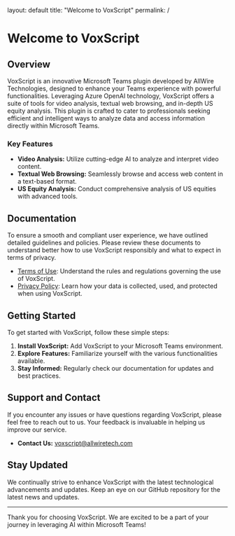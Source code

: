 layout: default
title: "Welcome to VoxScript"
permalink: /


# Welcome to VoxScript

## Overview

VoxScript is an innovative Microsoft Teams plugin developed by AllWire Technologies, designed to enhance your Teams experience with powerful functionalities. Leveraging Azure OpenAI technology, VoxScript offers a suite of tools for video analysis, textual web browsing, and in-depth US equity analysis. This plugin is crafted to cater to professionals seeking efficient and intelligent ways to analyze data and access information directly within Microsoft Teams.

### Key Features

- **Video Analysis:** Utilize cutting-edge AI to analyze and interpret video content.
- **Textual Web Browsing:** Seamlessly browse and access web content in a text-based format.
- **US Equity Analysis:** Conduct comprehensive analysis of US equities with advanced tools.

## Documentation

To ensure a smooth and compliant user experience, we have outlined detailed guidelines and policies. Please review these documents to understand better how to use VoxScript responsibly and what to expect in terms of privacy.

- [Terms of Use](./termsofuse.html): Understand the rules and regulations governing the use of VoxScript.
- [Privacy Policy](./privacypolicy.html): Learn how your data is collected, used, and protected when using VoxScript.

## Getting Started

To get started with VoxScript, follow these simple steps:

1. **Install VoxScript:** Add VoxScript to your Microsoft Teams environment.
2. **Explore Features:** Familiarize yourself with the various functionalities available.
3. **Stay Informed:** Regularly check our documentation for updates and best practices.

## Support and Contact

If you encounter any issues or have questions regarding VoxScript, please feel free to reach out to us. Your feedback is invaluable in helping us improve our service.

- **Contact Us:** voxscript@allwiretech.com

## Stay Updated

We continually strive to enhance VoxScript with the latest technological advancements and updates. Keep an eye on our GitHub repository for the latest news and updates.

---

Thank you for choosing VoxScript. We are excited to be a part of your journey in leveraging AI within Microsoft Teams!
